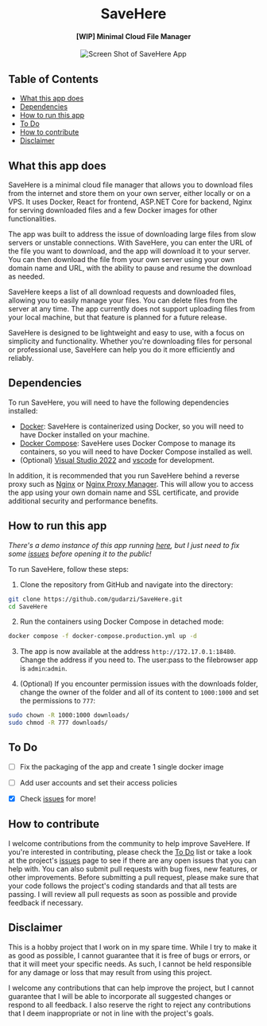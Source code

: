 <div align="center">
  <h1>SaveHere</h1>
  <h4>[WIP] Minimal Cloud File Manager</h4>
  <img src="https://github.com/gudarzi/SaveHere/assets/30085894/d2bc618e-98bc-4fc4-a2ff-ce050ecfb22a" alt="Screen Shot of SaveHere App">
</div>


## Table of Contents

- [What this app does](#what-this-app-does)
- [Dependencies](#dependencies)
- [How to run this app](#how-to-run-this-app)
- [To Do](#to-do)
- [How to contribute](#how-to-contribute)
- [Disclaimer](#disclaimer)

## What this app does

SaveHere is a minimal cloud file manager that allows you to download files from the internet and store them on your own server, either locally or on a VPS. It uses Docker, React for frontend, ASP.NET Core for backend, Nginx for serving downloaded files and a few Docker images for other functionalities.

The app was built to address the issue of downloading large files from slow servers or unstable connections. With SaveHere, you can enter the URL of the file you want to download, and the app will download it to your server. You can then download the file from your own server using your own domain name and URL, with the ability to pause and resume the download as needed.

SaveHere keeps a list of all download requests and downloaded files, allowing you to easily manage your files. You can delete files from the server at any time. The app currently does not support uploading files from your local machine, but that feature is planned for a future release.

SaveHere is designed to be lightweight and easy to use, with a focus on simplicity and functionality. Whether you're downloading files for personal or professional use, SaveHere can help you do it more efficiently and reliably.


## Dependencies

To run SaveHere, you will need to have the following dependencies installed:

* [Docker](https://docs.docker.com/get-docker/): SaveHere is containerized using Docker, so you will need to have Docker installed on your machine.
* [Docker Compose](https://docs.docker.com/compose/install/): SaveHere uses Docker Compose to manage its containers, so you will need to have Docker Compose installed as well.
* (Optional) [Visual Studio 2022](https://visualstudio.microsoft.com/vs/) and [vscode](https://code.visualstudio.com/) for development.

In addition, it is recommended that you run SaveHere behind a reverse proxy such as [Nginx](https://nginx.org/) or [Nginx Proxy Manager](https://nginxproxymanager.com/). This will allow you to access the app using your own domain name and SSL certificate, and provide additional security and performance benefits.


## How to run this app

*There's a demo instance of this app running [here](https://savehere.gudarzi.com), but I just need to fix some [issues](https://github.com/gudarzi/SaveHere/issues) before opening it to the public!*

To run SaveHere, follow these steps:

1. Clone the repository from GitHub and navigate into the directory:
```bash
git clone https://github.com/gudarzi/SaveHere.git
cd SaveHere
```

2. Run the containers using Docker Compose in detached mode:
```bash
docker compose -f docker-compose.production.yml up -d
```

3. The app is now available at the address `http://172.17.0.1:18480`. Change the address if you need to. The user:pass to the filebrowser app is `admin`:`admin`.

6. (Optional) If you encounter permission issues with the downloads folder, change the owner of the folder and all of its content to `1000:1000` and set the permissions to `777`:
```bash
sudo chown -R 1000:1000 downloads/
sudo chmod -R 777 downloads/
```


## To Do
- [ ] Fix the packaging of the app and create 1 single docker image
- [ ] Add user accounts and set their access policies
- [x] Check [issues](https://github.com/gudarzi/SaveHere/issues) for more!


## How to contribute

I welcome contributions from the community to help improve SaveHere. If you're interested in contributing, please check the [To Do](#to-do) list or take a look at the project's [issues](https://github.com/gudarzi/SaveHere/issues) page to see if there are any open issues that you can help with. You can also submit pull requests with bug fixes, new features, or other improvements. Before submitting a pull request, please make sure that your code follows the project's coding standards and that all tests are passing. I will review all pull requests as soon as possible and provide feedback if necessary.


## Disclaimer

This is a hobby project that I work on in my spare time. While I try to make it as good as possible, I cannot guarantee that it is free of bugs or errors, or that it will meet your specific needs. As such, I cannot be held responsible for any damage or loss that may result from using this project.

I welcome any contributions that can help improve the project, but I cannot guarantee that I will be able to incorporate all suggested changes or respond to all feedback. I also reserve the right to reject any contributions that I deem inappropriate or not in line with the project's goals.

